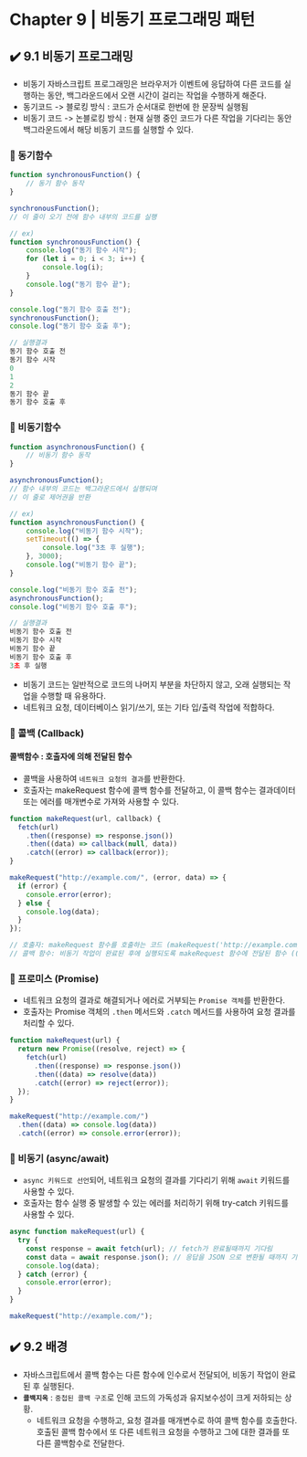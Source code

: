 # Chapter 9 | 비동기 프로그래밍 패턴

## ✔️ 9.1 비동기 프로그래밍

- 비동기 자바스크립트 프로그래밍은 브라우저가 이벤트에 응답하여 다른 코드를 실행하는 동안, 백그라운드에서 오랜 시간이 걸리는 작업을 수행하게 해준다.
- 동기코드 -> 블로킹 방식 : 코드가 순서대로 한번에 한 문장씩 실행됨
- 비동기 코드 -> 논블로킹 방식 : 현재 실행 중인 코드가 다른 작업을 기다리는 동안 백그라운드에서 해당 비동기 코드를 실행할 수 있다.

### 💠 동기함수

```js
function synchronousFunction() {
    // 동기 함수 동작
}

synchronousFunction();
// 이 줄이 오기 전에 함수 내부의 코드를 실행

// ex)
function synchronousFunction() {
    console.log("동기 함수 시작");
    for (let i = 0; i < 3; i++) {
        console.log(i);
    }
    console.log("동기 함수 끝");
}

console.log("동기 함수 호출 전");
synchronousFunction();
console.log("동기 함수 호출 후");

// 실행결과
동기 함수 호출 전
동기 함수 시작
0
1
2
동기 함수 끝
동기 함수 호출 후
```

### 💠 비동기함수

```js
function asynchronousFunction() {
    // 비동기 함수 동작
}

asynchronousFunction();
// 함수 내부의 코드는 백그라운드에서 실행되며
// 이 줄로 제어권을 반환

// ex)
function asynchronousFunction() {
    console.log("비동기 함수 시작");
    setTimeout(() => {
        console.log("3초 후 실행");
    }, 3000);
    console.log("비동기 함수 끝");
}

console.log("비동기 함수 호출 전");
asynchronousFunction();
console.log("비동기 함수 호출 후");

// 실행결과
비동기 함수 호출 전
비동기 함수 시작
비동기 함수 끝
비동기 함수 호출 후
3초 후 실행
```

- 비동기 코드는 일반적으로 코드의 나머지 부분을 차단하지 않고, 오래 실행되는 작업을 수행할 때 유용하다.
- 네트워크 요청, 데이터베이스 읽기/쓰기, 또는 기타 입/출력 작업에 적합하다.

### 💠 콜백 (Callback)

#### 콜백함수 : 호출자에 의해 전달된 함수

- 콜백을 사용하여 `네트워크 요청의 결과`를 반환한다.
- 호출자는 makeRequest 함수에 콜백 함수를 전달하고, 이 콜백 함수는 결과데이터 또는 에러를 매개변수로 가져와 사용할 수 있다.

```js
function makeRequest(url, callback) {
  fetch(url)
    .then((response) => response.json())
    .then((data) => callback(null, data))
    .catch((error) => callback(error));
}

makeRequest("http://example.com/", (error, data) => {
  if (error) {
    console.error(error);
  } else {
    console.log(data);
  }
});

// 호출자: makeRequest 함수를 호출하는 코드 (makeRequest('http://example.com/', ...))
// 콜백 함수: 비동기 작업이 완료된 후에 실행되도록 makeRequest 함수에 전달된 함수 ((error, data) => { ... })
```

### 💠 프로미스 (Promise)

- 네트워크 요청의 결과로 해결되거나 에러로 거부되는 `Promise 객체`를 반환한다.
- 호출자는 Promise 객체의 `.then` 메서드와 `.catch` 메서드를 사용하여 요청 결과를 처리할 수 있다.

```js
function makeRequest(url) {
  return new Promise((resolve, reject) => {
    fetch(url)
      .then((response) => response.json())
      .then((data) => resolve(data))
      .catch((error) => reject(error));
  });
}

makeRequest("http://example.com/")
  .then((data) => console.log(data))
  .catch((error) => console.error(error));
```

### 💠 비동기 (async/await)

- `async 키워드로 선언`되어, 네트워크 요청의 결과를 기다리기 위해 `await` 키워드를 사용할 수 있다.
- 호출자는 함수 실행 중 발생할 수 있는 에러를 처리하기 위해 try-catch 키워드를 사용할 수 있다.

```js
async function makeRequest(url) {
  try {
    const response = await fetch(url); // fetch가 완료될때까지 기다림
    const data = await response.json(); // 응답을 JSON 으로 변환될 때까지 기다림
    console.log(data);
  } catch (error) {
    console.error(error);
  }
}

makeRequest("http://example.com/");
```

## ✔️ 9.2 배경

- 자바스크립트에서 콜백 함수는 다른 함수에 인수로서 전달되어, 비동기 작업이 완료된 후 실행된다.
- **`콜백지옥`** : `중첩된 콜백 구조`로 인해 코드의 가독성과 유지보수성이 크게 저하되는 상황.
  - 네트워크 요청을 수행하고, 요청 결과를 매개변수로 하여 콜백 함수를 호출한다. 호출된 콜백 함수에서 또 다른 네트워크 요청을 수행하고 그에 대한 결과를 또 다른 콜백함수로 전달한다.
